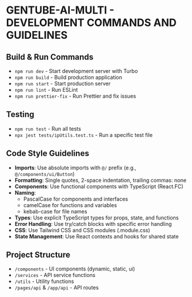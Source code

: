 # GENTUBE-AI-MULTI - DEVELOPMENT COMMANDS AND GUIDELINES

## Build & Run Commands

- `npm run dev` - Start development server with Turbo
- `npm run build` - Build production application
- `npm run start` - Start production server
- `npm run lint` - Run ESLint
- `npm run prettier-fix` - Run Prettier and fix issues

## Testing

- `npm run test` - Run all tests
- `npx jest tests/ipUtils.test.ts` - Run a specific test file

## Code Style Guidelines

- **Imports**: Use absolute imports with `@/` prefix (e.g., `@/components/ui/Button`)
- **Formatting**: Single quotes, 2-space indentation, trailing commas: none
- **Components**: Use functional components with TypeScript (React.FC)
- **Naming**:
  - PascalCase for components and interfaces
  - camelCase for functions and variables
  - kebab-case for file names
- **Types**: Use explicit TypeScript types for props, state, and functions
- **Error Handling**: Use try/catch blocks with specific error handling
- **CSS**: Use Tailwind CSS and CSS modules (.module.css)
- **State Management**: Use React contexts and hooks for shared state

## Project Structure

- `/components` - UI components (dynamic, static, ui)
- `/services` - API service functions
- `/utils` - Utility functions
- `/pages/api` & `/app/api` - API routes
